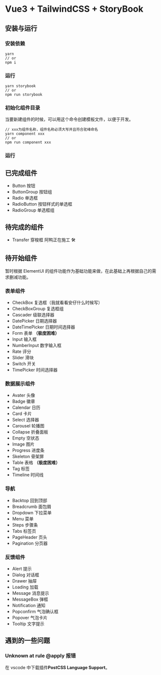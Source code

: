 # Vue3 + TailwindCSS + StoryBook

## 安装与运行

### 安装依赖

```shell
yarn
// or
npm i
```

### 运行

```shell
yarn storybook
// or
npm run storybook
```

### 初始化组件目录

当要新建组件的时候，可以用这个命令创建模板文件，以便于开发。

```shell
// xxx为组件名称，组件名称必须大写并且符合驼峰命名
yarn component xxx
// or
npm run component xxx
```

### 运行

## 已完成组件

- Button 按钮
- ButtonGroup 按钮组
- Radio 单选框
- RadioButton 按钮样式的单选框
- RadioGroup 单选框组

## 待完成的组件

- Transfer 穿梭框 阿鸭正在施工 🛠

## 待开始组件

暂时根据 ElementUI 的组件功能作为基础功能来做，在此基础上再根据自己的需求删减功能。

### 表单组件

- CheckBox 复选框（我就看看安仔什么时候写）
- CheckBoxGroup 复选框组
- Cascader 级联选择器
- DatePicker 日期选择器
- DateTimePicker 日期时间选择器
- Form 表单 **（极度困难）**
- Input 输入框
- NumberInput 数字输入框
- Rate 评分
- Slider 滑块
- Switch 开关
- TimePicker 时间选择器

### 数据展示组件

- Avater 头像
- Badge 徽章
- Calendar 日历
- Card 卡片
- Select 选择器
- Carousel 轮播图
- Collapse 折叠面板
- Empty 空状态
- Image 图片
- Progress 进度条
- Skeleton 骨架屏
- Table 表格 **（极度困难）**
- Tag 标签
- Timeline 时间线

### 导航

- Backtop 回到顶部
- Breadcrumb 面包屑
- Dropdown 下拉菜单
- Menu 菜单
- Steps 步骤条
- Tabs 标签页
- PageHeader 页头
- Pagination 分页器

### 反馈组件

- Alert 提示
- Dialog 对话框
- Drawer 抽屉
- Loading 加载
- Message 消息提示
- MessageBox 弹框
- Notification 通知
- Popconfirm 气泡确认框
- Popover 气泡卡片
- Tooltip 文字提示

## 遇到的一些问题

### Unknown at rule @apply 报错

在 vscode 中下载插件**PostCSS Language Support**。
